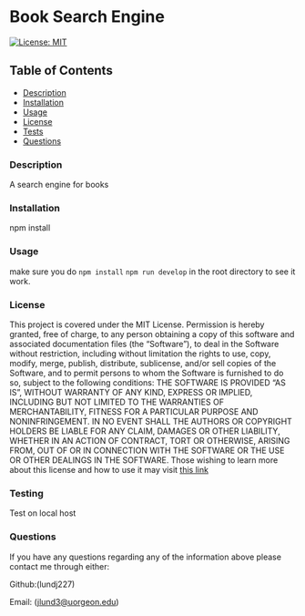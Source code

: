 
  # Book Search Engine 

  
  [![License: MIT](https://img.shields.io/badge/License-MIT-yellow.svg)](https://opensource.org/licenses/MIT) 

  
  ## Table of Contents
  - [Description](#description)
  - [Installation](#installation)
  - [Usage](#usage)
  - [License](#license)
  - [Tests](#testing)
  - [Questions](#questions)
  
  ### Description
  A search engine for books
  
  ### Installation
  npm install
  
  ### Usage
  make sure you do `npm install` `npm run develop` in the root directory to see it work.
  
  ### License
  This project is covered under the MIT License. Permission is hereby granted, free of charge, to any person obtaining a copy of this software and associated documentation files (the “Software”), to deal in the Software without restriction, including without limitation the rights to use, copy, modify, merge, publish, distribute, sublicense, and/or sell copies of the Software, and to permit persons to whom the Software is furnished to do so, subject to the following conditions: THE SOFTWARE IS PROVIDED “AS IS”, WITHOUT WARRANTY OF ANY KIND, EXPRESS OR IMPLIED, INCLUDING BUT NOT LIMITED TO THE WARRANTIES OF MERCHANTABILITY, FITNESS FOR A PARTICULAR PURPOSE AND NONINFRINGEMENT. IN NO EVENT SHALL THE AUTHORS OR COPYRIGHT HOLDERS BE LIABLE FOR ANY CLAIM, DAMAGES OR OTHER LIABILITY, WHETHER IN AN ACTION OF CONTRACT, TORT OR OTHERWISE, ARISING FROM, OUT OF OR IN CONNECTION WITH THE SOFTWARE OR THE USE OR OTHER DEALINGS IN THE SOFTWARE.
Those wishing to learn more about this license and how to use it may visit [this link](https://opensource.org/license/mit/)
  

  
  ### Testing
  Test on local host
  
  ### Questions
  If you have any questions regarding any of the information above please contact me through either:

  Github:(lundj227)

  Email: (jlund3@uorgeon.edu)
  